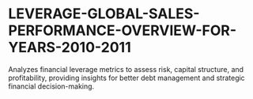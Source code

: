 # LEVERAGE-GLOBAL-SALES-PERFORMANCE-OVERVIEW-FOR-YEARS-2010-2011
Analyzes financial leverage metrics to assess risk, capital structure, and profitability, providing insights for better debt management and strategic financial decision-making.
